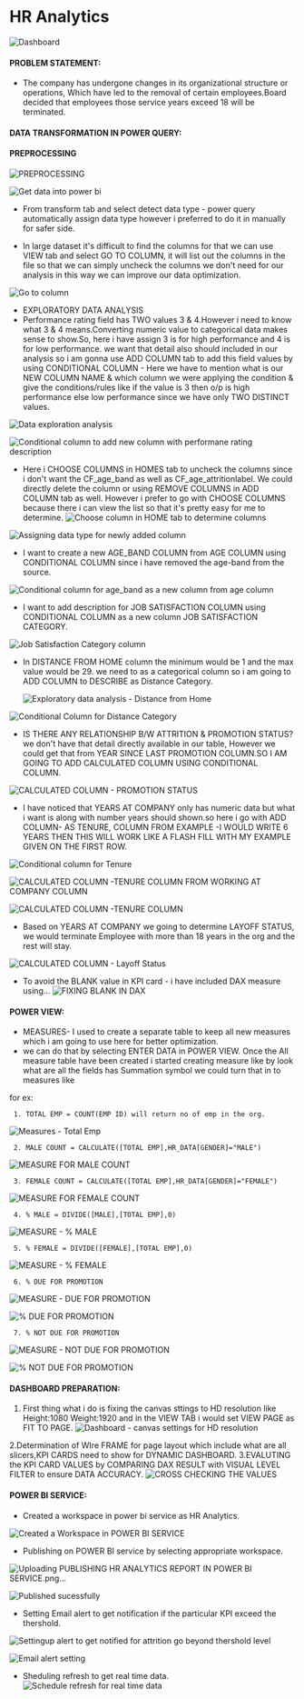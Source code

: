 # HR Analytics

![Dashboard](https://github.com/user-attachments/assets/4865c754-25bc-418d-9ae3-d74669581259)

#### PROBLEM STATEMENT:
-  The company has undergone changes in its organizational structure or operations, Which have led to the removal of certain employees.Board decided that employees those service years exceed 18 will be terminated.

#### DATA TRANSFORMATION IN POWER QUERY:
#### PREPROCESSING

![PREPROCESSING](https://github.com/user-attachments/assets/a55a6572-2861-433c-b313-a23003388c98)

![Get data into power bi](https://github.com/user-attachments/assets/5d1f315a-0a20-4769-a118-f3f941396291)

- From transform tab and select detect data type - power query automatically assign data type however i preferred to do it in manually for safer side.

- In large dataset it's difficult to find the columns for that we can use VIEW tab and select GO TO COLUMN, it will list out the columns in the file so that we can simply uncheck the columns we don't need for our analysis in this way we can improve our data optimization.

  
![Go to column](https://github.com/user-attachments/assets/a532efcb-3bcd-4846-a914-300aef553a00)

- EXPLORATORY DATA ANALYSIS
- Performance rating field has TWO values 3 & 4.However i need to know what 3 & 4 means.Converting numeric value to categorical data makes sense to show.So, here i have assign 3 is for high performance and 4 is for low performance. we want that detail also should included in our analysis so i am gonna use ADD COLUMN tab to add this field values by using CONDITIONAL COLUMN - Here we have to mention what is our NEW COLUMN NAME & which column we were applying the condition & give the conditions/rules like if the value is 3 then o/p is high performance else low performance since we have only TWO DISTINCT values.

![Data exploration analysis](https://github.com/user-attachments/assets/1acb3d98-4202-478e-96c5-9ce48848f1ec)

  ![Conditional column to add new column with performane rating description](https://github.com/user-attachments/assets/bb4c97d4-9d4e-496b-b494-647a0172427c)
  
- Here i CHOOSE COLUMNS in HOMES tab to uncheck the columns since i don't want the CF_age_band as well as CF_age_attritionlabel. We could directly delete the column or using REMOVE COLUMNS in ADD COLUMN tab as well. However i prefer to go with CHOOSE COLUMNS because there i can view the list so that it's pretty easy for me to determine.
![Choose column in HOME tab to determine columns](https://github.com/user-attachments/assets/9536e73d-d85e-4b6f-aee2-64a451b73fa0)

![Assigning data type for newly added column](https://github.com/user-attachments/assets/cee8d516-3983-4c3c-863d-eec6e38d7961)

- I want to create a new AGE_BAND COLUMN from AGE COLUMN using CONDITIONAL COLUMN since i have removed the age-band from the source.
  
![Conditional column for age_band as a new column from age column](https://github.com/user-attachments/assets/12a7da41-78d1-42aa-b7b7-fbce3abc77cb)

- I want to add description for JOB SATISFACTION COLUMN using CONDITIONAL COLUMN as a new column JOB SATISFACTION CATEGORY.

  
![Job Satisfaction Category column](https://github.com/user-attachments/assets/9f7f823d-ecc6-4965-aa72-554c5bd6e585)

- In DISTANCE FROM HOME column the minimum would be 1 and the max value would be 29. we need to as a categorical column so i am going to ADD COLUMN to DESCRIBE as Distance Category.

  ![Exploratory data analysis - Distance from Home ](https://github.com/user-attachments/assets/83ae653f-f194-4426-aac8-45e89d00cdb0)
  
![Conditional Column for Distance Category](https://github.com/user-attachments/assets/bababa1b-5c1a-401c-a0cd-40732e63348a)

- IS THERE ANY RELATIONSHIP B/W ATTRITION & PROMOTION STATUS? we don't have that detail directly available in our table, However we could get that from YEAR SINCE LAST PROMOTION COLUMN.SO I AM GOING TO ADD CALCULATED COLUMN USING CONDITIONAL COLUMN.


![CALCULATED COLUMN - PROMOTION STATUS](https://github.com/user-attachments/assets/67ef819c-df22-40fd-aa96-caaca7e4a324)

- I have noticed that YEARS AT COMPANY only has numeric data but what i want is along with number years should shown.so here i go with ADD COLUMN- AS TENURE, COLUMN FROM EXAMPLE -I WOULD WRITE 6 YEARS THEN THIS WILL WORK LIKE A FLASH FILL WITH MY EXAMPLE GIVEN ON THE FIRST ROW.

  
![Conditional column for Tenure](https://github.com/user-attachments/assets/8908f2c9-ba18-42e8-aedc-9cfdc48868cd)

![CALCULATED COLUMN -TENURE COLUMN FROM WORKING AT COMPANY COLUMN](https://github.com/user-attachments/assets/71c3fbd5-dce2-482a-a9ce-8878d37ff452)

![CALCULATED COLUMN -TENURE COLUMN ](https://github.com/user-attachments/assets/7d12989f-50a9-4406-955f-7bcfcfa2649c)

- Based on YEARS AT COMPANY we going to determine LAYOFF STATUS, we would terminate Employee with more than 18 years in the org and the rest will stay.

![CALCULATED COLUMN - Layoff Status](https://github.com/user-attachments/assets/e9b2275d-c962-45c6-bc6c-16ab46031fa5)

- To avoid the BLANK value in KPI card - i have included DAX measure using...
![FIXING BLANK IN DAX](https://github.com/user-attachments/assets/6f18730c-0caf-4c40-899a-178f3e6f1d37)


####  POWER VIEW:
- MEASURES- I used to create a separate table to keep all new measures which i am going to use here for better optimization.
- we can do that by selecting ENTER DATA in POWER VIEW. Once the All measure table have been created i started creating measure like by look what are all the fields has Summation symbol we could turn that in to measures like 

for ex: 
     
     1. TOTAL EMP = COUNT(EMP ID) will return no of emp in the org.

![Measures - Total Emp](https://github.com/user-attachments/assets/aad292d3-de67-447e-813e-6a028d3301e9)

     2. MALE COUNT = CALCULATE([TOTAL EMP],HR_DATA[GENDER]="MALE")

![MEASURE FOR MALE COUNT](https://github.com/user-attachments/assets/df2f369d-3b27-4d45-9bfa-1cf94208cd60)

     3. FEMALE COUNT = CALCULATE([TOTAL EMP],HR_DATA[GENDER]="FEMALE")


![MEASURE FOR FEMALE COUNT](https://github.com/user-attachments/assets/5a893083-0495-4d68-98e7-dcd327c4de54)
     
     4. % MALE = DIVIDE([MALE],[TOTAL EMP],0)

![MEASURE - % MALE](https://github.com/user-attachments/assets/bb636734-97f9-4581-b607-40377891592b)

     5. % FEMALE = DIVIDE([FEMALE],[TOTAL EMP],0)


![MEASURE - % FEMALE](https://github.com/user-attachments/assets/74773327-02d2-4a62-ad34-7d2fb15c7bc6)
     
     
     6. % DUE FOR PROMOTION 

![MEASURE - DUE FOR PROMOTION](https://github.com/user-attachments/assets/35eb8ec1-9663-45ff-9767-9ca15bf40ca5)

![% DUE FOR PROMOTION](https://github.com/user-attachments/assets/8ad87150-0572-4af2-bb59-00f2bbf90717)


     7. % NOT DUE FOR PROMOTION

![MEASURE - NOT DUE FOR PROMOTION](https://github.com/user-attachments/assets/2d58d7e1-d738-4ecf-9e64-326a1d6fb38b)


![% NOT DUE FOR PROMOTION](https://github.com/user-attachments/assets/3a8b2405-a04d-4d89-928c-a4432d7c68af)


#### DASHBOARD PREPARATION:
1. First thing what i do is fixing the canvas sttings to HD resolution like Height:1080 Weight:1920 and in the VIEW TAB i would set VIEW PAGE as FIT TO PAGE.
![Dashboard - canvas settings for HD resolution](https://github.com/user-attachments/assets/5b38916c-507a-4cf8-ac78-11e3890e5775)

2.Determination of WIre FRAME for page layout which include what are all slicers,KPI CARDS need to show for DYNAMIC DASHBOARD.
3.EVALUTING the KPI CARD VALUES by COMPARING DAX RESULT with VISUAL LEVEL FILTER to ensure DATA ACCURACY.
![CROSS CHECKING THE VALUES](https://github.com/user-attachments/assets/731f059b-3aa2-4d47-9854-8b42cbd8ac6d)

#### POWER BI SERVICE:
- Created a workspace in power bi service as HR Analytics.

![Created a Workspace in POWER BI SERVICE](https://github.com/user-attachments/assets/632830ba-629f-4662-a051-f18934274ffd)

- Publishing on POWER BI service by selecting appropriate workspace.
  
![Uploading PUBLISHING HR ANALYTICS REPORT IN POWER BI SERVICE.png…]()

![Published sucessfully](https://github.com/user-attachments/assets/addfb172-848d-4019-8827-ecf3b56d522f)

- Setting Email alert to get notification if the particular KPI exceed the thershold.

![Settingup alert to get notified for attrition go beyond thershold level](https://github.com/user-attachments/assets/aa5ff619-fb9a-49a9-b48b-25b1fe130260)


![Email alert setting](https://github.com/user-attachments/assets/dee786ac-f1c8-4647-b682-c76b22dca881)

- Sheduling refresh to get real time data.
![Schedule refresh for real time data](https://github.com/user-attachments/assets/7f5b8c6f-35c8-4ba8-a394-72d9ede2b243)
